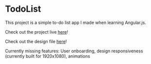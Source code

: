 # TodoList

This project is a simple to-do list app I made when learning Angular.js.

Check out the project live [here](https://bisxsh.github.io/angular-todo-list/)!

Check out the design file [here](https://www.figma.com/file/GQTxnhir2TgDUJDulqsMWV/Todo-list?node-id=0%3A1)!

Currently missing features: User onboarding, design responsiveness (currently built for 1920x1080), animations
